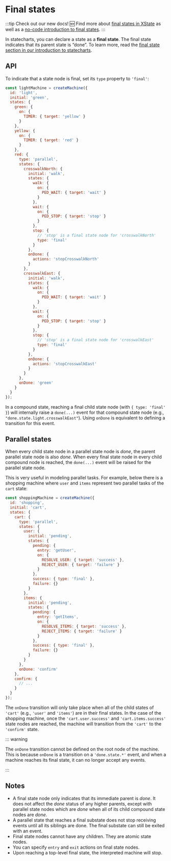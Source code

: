 # Final states

:::tip Check out our new docs!
🆕 Find more about [final states in XState](https://stately.ai/docs/xstate/states/final-states) as well as a [no-code introduction to final states](https://stately.ai/docs/states/final-states).
:::

In statecharts, you can declare a state as a **final state**. The final state indicates that its parent state is “done”. To learn more, read the [final state section in our introduction to statecharts](./introduction-to-state-machines-and-statecharts/index.md#final-state).

## API

To indicate that a state node is final, set its `type` property to `'final'`:

```js
const lightMachine = createMachine({
  id: 'light',
  initial: 'green',
  states: {
    green: {
      on: {
        TIMER: { target: 'yellow' }
      }
    },
    yellow: {
      on: {
        TIMER: { target: 'red' }
      }
    },
    red: {
      type: 'parallel',
      states: {
        crosswalkNorth: {
          initial: 'walk',
          states: {
            walk: {
              on: {
                PED_WAIT: { target: 'wait' }
              }
            },
            wait: {
              on: {
                PED_STOP: { target: 'stop' }
              }
            },
            stop: {
              // 'stop' is a final state node for 'crosswalkNorth'
              type: 'final'
            }
          },
          onDone: {
            actions: 'stopCrosswalkNorth'
          }
        },
        crosswalkEast: {
          initial: 'walk',
          states: {
            walk: {
              on: {
                PED_WAIT: { target: 'wait' }
              }
            },
            wait: {
              on: {
                PED_STOP: { target: 'stop' }
              }
            },
            stop: {
              // 'stop' is a final state node for 'crosswalkEast'
              type: 'final'
            }
          },
          onDone: {
            actions: 'stopCrosswalkEast'
          }
        }
      },
      onDone: 'green'
    }
  }
});
```

In a compound state, reaching a final child state node (with `{ type: 'final' }`) will internally raise a `done(...)` event for that compound state node (e.g., `"done.state.light.crosswalkEast"`). Using `onDone` is equivalent to defining a transition for this event.

## Parallel states

When every child state node in a parallel state node is _done_, the parent parallel state node is also _done_. When every final state node in every child compound node is reached, the `done(...)` event will be raised for the parallel state node.

This is very useful in modeling parallel tasks. For example, below there is a shopping machine where `user` and `items` represent two parallel tasks of the `cart` state:

```js
const shoppingMachine = createMachine({
  id: 'shopping',
  initial: 'cart',
  states: {
    cart: {
      type: 'parallel',
      states: {
        user: {
          initial: 'pending',
          states: {
            pending: {
              entry: 'getUser',
              on: {
                RESOLVE_USER: { target: 'success' },
                REJECT_USER: { target: 'failure' }
              }
            },
            success: { type: 'final' },
            failure: {}
          }
        },
        items: {
          initial: 'pending',
          states: {
            pending: {
              entry: 'getItems',
              on: {
                RESOLVE_ITEMS: { target: 'success' },
                REJECT_ITEMS: { target: 'failure' }
              }
            },
            success: { type: 'final' },
            failure: {}
          }
        }
      },
      onDone: 'confirm'
    },
    confirm: {
      // ...
    }
  }
});
```

The `onDone` transition will only take place when all of the child states of `'cart'` (e.g., `'user'` and `'items'`) are in their final states. In the case of the shopping machine, once the `'cart.user.success'` and `'cart.items.success'` state nodes are reached, the machine will transition from the `'cart'` to the `'confirm'` state.

::: warning

The `onDone` transition cannot be defined on the root node of the machine. This is because `onDone` is a transition on a `'done.state.*'` event, and when a machine reaches its final state, it can no longer accept any events.

:::

## Notes

- A final state node only indicates that its immediate parent is _done_. It does not affect the _done_ status of any higher parents, except with parallel state nodes which are _done_ when all of its child compound state nodes are _done_.
- A parallel state that reaches a final substate does not stop receiving events until all its siblings are done. The final substate can still be exited with an event.
- Final state nodes cannot have any children. They are atomic state nodes.
- You can specify `entry` and `exit` actions on final state nodes.
- Upon reaching a top-level final state, the interpreted machine will stop.
